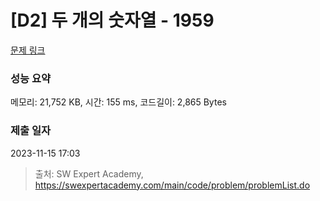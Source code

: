 # [D2] 두 개의 숫자열 - 1959 

[문제 링크](https://swexpertacademy.com/main/code/problem/problemDetail.do?contestProbId=AV5PpoFaAS4DFAUq) 

### 성능 요약

메모리: 21,752 KB, 시간: 155 ms, 코드길이: 2,865 Bytes

### 제출 일자

2023-11-15 17:03



> 출처: SW Expert Academy, https://swexpertacademy.com/main/code/problem/problemList.do
